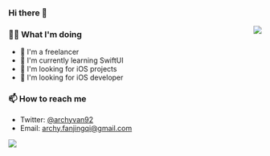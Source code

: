### Hi there 👋

<img align="right" src="https://github-readme-stats.vercel.app/api/top-langs/?username=UnicornBoss&hide=CSS,shell" />

### 👨‍💻 What I'm doing
- 🔭 I'm a freelancer
- 🌱 I'm currently learning SwiftUI
- 🤔 I'm looking for iOS projects
- 🤞 I'm looking for iOS developer
### 📫 How to reach me
- Twitter: [@archyvan92](https://twitter.com/archyvan92)
- Email: [archy.fanjingqi@gmail.com](mailto:archy.fanjingqi@gmail.com)

<img src='https://github-readme-stats.vercel.app/api?username=UnicornBoss&show_icons=true&icon_color=FFAC46&title_color=FFAC46&text_color=718096&bg_color=ffffff&hide_title=true&hide=issues' />
